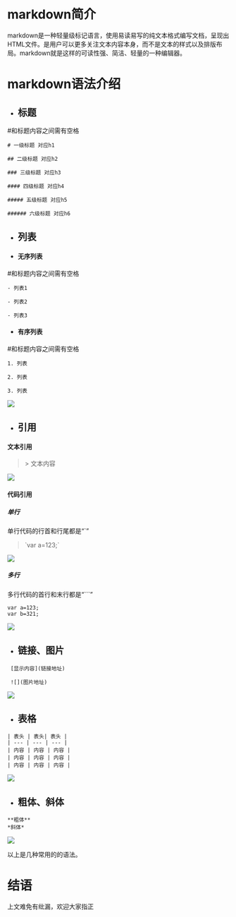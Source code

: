 # markdown简介

markdown是一种轻量级标记语言，使用易读易写的纯文本格式编写文档，呈现出HTML文件。是用户可以更多关注文本内容本身，而不是文本的样式以及排版布局。markdown就是这样的可读性强、简洁、轻量的一种编辑器。

# markdown语法介绍

- ## 标题

\#和标题内容之间需有空格

`# 一级标题 对应h1`

`## 二级标题 对应h2`

`### 三级标题 对应h3`

`#### 四级标题 对应h4`

`##### 五级标题 对应h5`

`###### 六级标题 对应h6`

- ## 列表
- #### 无序列表
\#和标题内容之间需有空格

`- 列表1`

`- 列表2`

`- 列表3`

- #### 有序列表
\#和标题内容之间需有空格

`1. 列表`

`2. 列表`

`3. 列表`

![](http://upload-images.jianshu.io/upload_images/4669529-88e545a59ff58bd5.png?imageMogr2/auto-orient/strip%7CimageView2/2)


- ## 引用
#### 文本引用
> \> 文本内容

![](http://upload-images.jianshu.io/upload_images/4669529-bda69f9a9615f145.png?imageMogr2/auto-orient/strip%7CimageView2/2/w/1240)

#### 代码引用
##### 单行
单行代码的行首和行尾都是“`”

> \`var a=123;`

![](http://upload-images.jianshu.io/upload_images/4669529-c624dfe5e430f420.png?imageMogr2/auto-orient/strip%7CimageView2/2/w/1240)
##### 多行
多行代码的首行和末行都是“```”
```
var a=123;
var b=321;
```


![](http://upload-images.jianshu.io/upload_images/4669529-374edb9b511b7ef5.png?imageMogr2/auto-orient/strip%7CimageView2/2/w/1240)

- ## 链接、图片
```
 [显示内容](链接地址)

 ![](图片地址)
```

![](http://upload-images.jianshu.io/upload_images/4669529-5efd7b67873735c6.png?imageMogr2/auto-orient/strip%7CimageView2/2/w/1240)

- ## 表格
```
| 表头 | 表头| 表头 |
| --- | --- | --- |
| 内容 | 内容 | 内容 |
| 内容 | 内容 | 内容 |
| 内容 | 内容 | 内容 |
```

![](http://upload-images.jianshu.io/upload_images/4669529-6ff7ff96cca44721.png?imageMogr2/auto-orient/strip%7CimageView2/2/w/1240)
- ## 粗体、斜体
```
**粗体**
*斜体*
```

![](http://upload-images.jianshu.io/upload_images/4669529-12466c1ae0ed692d.png?imageMogr2/auto-orient/strip%7CimageView2/2/w/1240)

以上是几种常用的的语法。
# 结语
上文难免有纰漏，欢迎大家指正